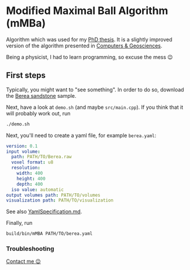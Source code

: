 # Modified Maximal Ball Algorithm (mMBa)

Algorithm which was used for my
[PhD thesis](https://archiv.ub.uni-heidelberg.de/volltextserver/26476/).
It is a slightly improved version of the algorithm presented in
[Computers & Geosciences](https://www.sciencedirect.com/science/article/pii/S0098300416305180).

Being a physicist, I had to learn programming, so excuse the mess 😉

## First steps

Typically, you might want to "see something". In order to do so, download the
[Berea sandstone](https://www.imperial.ac.uk/earth-science/research/research-groups/pore-scale-modelling/micro-ct-images-and-networks/berea-sandstone/)
sample.

Next, have a look at `demo.sh` (and maybe `src/main.cpp`). If you think that it
will probably work out, run

```bash
./demo.sh
```

Next, you'll need to create a yaml file, for example `berea.yaml`:

```yaml
version: 0.1
input volume:
  path: PATH/TO/Berea.raw
  voxel format: u8
  resolution:
    width: 400
    height: 400
    depth: 400
  iso value: automatic
output volumes path: PATH/TO/volumes
visualization path: PATH/TO/visualization
```

See also [YamlSpecification.md](./YamlSpecification.md).

Finally, run

```bash
build/bin/mMBA PATH/TO/berea.yaml
```

### Troubleshooting

[Contact me 😉](mailto:fredi.arand@gmail.com)
